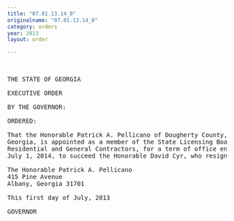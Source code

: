 ```yaml
---
title: "07.01.13.14_0"
originalname: "07.01.13.14_0"
category: orders
year: 2013
layout: order

---
```

<pre>
 

THE STATE OF GEORGIA

EXECUTIVE ORDER

BY THE GOVERNOR:

ORDERED:

That the Honorable Patrick A. Pellicano of Dougherty County,
Georgia, is appointed as a member of the State Licensing Board for
Residential and General Contractors, for a term of office ending
July 1, 2014, to succeed the Honorable David Cyr, who resigned.

The Honorable Patrick A. Pellicano
415 Pine Avenue
Albany, Georgia 31701

This first day of July, 2013

GOVERNOR

</pre>
